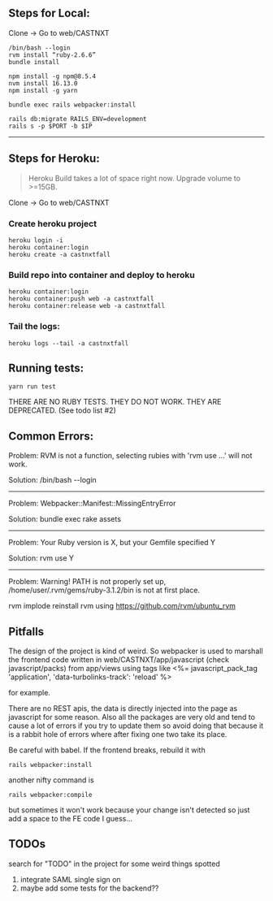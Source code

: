 ## Steps for Local:
Clone -> Go to web/CASTNXT
```
/bin/bash --login
rvm install “ruby-2.6.6”
bundle install
```
```
npm install -g npm@8.5.4
nvm install 16.13.0
npm install -g yarn
```
```
bundle exec rails webpacker:install
```
```
rails db:migrate RAILS_ENV=development
rails s -p $PORT -b $IP
```
---
## Steps for Heroku:
> Heroku Build takes a lot of space right now.
Upgrade volume to >=15GB.

Clone -> Go to web/CASTNXT

### Create heroku project
```
heroku login -i
heroku container:login
heroku create -a castnxtfall
```

### Build repo into container and deploy to heroku
```
heroku container:login
heroku container:push web -a castnxtfall
heroku container:release web -a castnxtfall
```

### Tail the logs:
```
heroku logs --tail -a castnxtfall
```

## Running tests:
```
yarn run test
```

THERE ARE NO RUBY TESTS. THEY DO NOT WORK. THEY ARE DEPRECATED. (See todo list #2)

## Common Errors:
Problem:
RVM is not a function, selecting rubies with 'rvm use ...' will not work.

Solution:
/bin/bash --login

---
Problem:
Webpacker::Manifest::MissingEntryError

Solution:
bundle exec rake assets

---
Problem:
Your Ruby version is X, but your Gemfile specified Y

Solution:
rvm use Y

---
Problem:
Warning! PATH is not properly set up, /home/user/.rvm/gems/ruby-3.1.2/bin is not at first place.

rvm implode
reinstall rvm using https://github.com/rvm/ubuntu_rvm

## Pitfalls

The design of the project is kind of weird. So webpacker is used to marshall the frontend code written in 
web/CASTNXT/app/javascript (check javascript/packs) from app/views using tags like 
<%= javascript_pack_tag 'application', 'data-turbolinks-track': 'reload' %>

for example. 


There are no REST apis, the data is directly injected into the page as javascript for some reason.
Also all the packages are very old and tend to cause a lot of errors if you try to update them so avoid doing
that because it is a rabbit hole of errors where after fixing one two take its place.

Be careful with babel. If the frontend breaks, rebuild it with

```
rails webpacker:install
```

another nifty command is
```
rails webpacker:compile
```

but sometimes it won't work because your change isn't detected so just add a space to the FE code I guess...


## TODOs
search for "TODO" in the project for some weird things spotted

1. integrate SAML single sign on
2. maybe add some tests for the backend??

